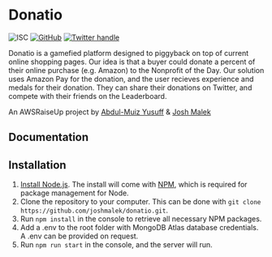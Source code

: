 # Donatio
![ISC](https://img.shields.io/badge/license-ISC-blue.svg) 
[![GitHub](https://img.shields.io/badge/repo-github-green.svg)](https://github.com/joshmalek/donatio)
[![Twitter handle][]][Twitter badge]

Donatio is a gamefied platform designed to piggyback on top of current online shopping pages.  Our idea is that a buyer could donate a percent of their online purchase (e.g. Amazon) to the Nonprofit of the Day. Our solution uses Amazon Pay for the donation, and the user recieves experience and medals for their donation.  They can share their donations on Twitter, and compete with their friends on the Leaderboard.

An AWSRaiseUp project by [Abdul-Muiz Yusuff](https://github.com/sacrael) & [Josh Malek](https://github.com/joshmalek)

## Documentation 




## Installation
1. [Install Node.js](https://nodejs.org/en/).  The install will come with [NPM](https://www.npmjs.com/), which is required for package management for Node.
2. Clone the repository to your computer.  This can be done with `git clone https://github.com/joshmalek/donatio.git`.
1. Run `npm install` in the console to retrieve all necessary NPM packages.
2. Add a .env to the root folder with MongoDB Atlas database credentials.  A .env can be provided on request.
3. Run `npm run start` in the console, and the server will run.

[Twitter handle]: https://img.shields.io/twitter/follow/donatioapp?label=Follow&style=social
[Twitter badge]: https://twitter.com/intent/follow?screen_name=donatioapp
